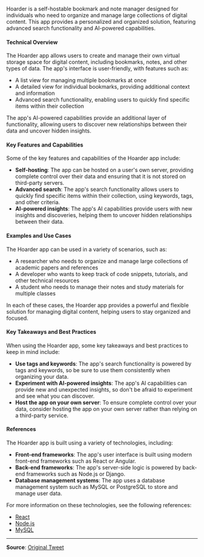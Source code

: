 Hoarder is a self-hostable bookmark and note manager designed for individuals who need to organize and manage large collections of digital content. This app provides a personalized and organized solution, featuring advanced search functionality and AI-powered capabilities.

#### Technical Overview
The Hoarder app allows users to create and manage their own virtual storage space for digital content, including bookmarks, notes, and other types of data. The app's interface is user-friendly, with features such as:
* A list view for managing multiple bookmarks at once
* A detailed view for individual bookmarks, providing additional context and information
* Advanced search functionality, enabling users to quickly find specific items within their collection

The app's AI-powered capabilities provide an additional layer of functionality, allowing users to discover new relationships between their data and uncover hidden insights.

#### Key Features and Capabilities
Some of the key features and capabilities of the Hoarder app include:
* **Self-hosting**: The app can be hosted on a user's own server, providing complete control over their data and ensuring that it is not stored on third-party servers.
* **Advanced search**: The app's search functionality allows users to quickly find specific items within their collection, using keywords, tags, and other criteria.
* **AI-powered insights**: The app's AI capabilities provide users with new insights and discoveries, helping them to uncover hidden relationships between their data.

#### Examples and Use Cases
The Hoarder app can be used in a variety of scenarios, such as:
* A researcher who needs to organize and manage large collections of academic papers and references
* A developer who wants to keep track of code snippets, tutorials, and other technical resources
* A student who needs to manage their notes and study materials for multiple classes

In each of these cases, the Hoarder app provides a powerful and flexible solution for managing digital content, helping users to stay organized and focused.

#### Key Takeaways and Best Practices
When using the Hoarder app, some key takeaways and best practices to keep in mind include:
* **Use tags and keywords**: The app's search functionality is powered by tags and keywords, so be sure to use them consistently when organizing your data.
* **Experiment with AI-powered insights**: The app's AI capabilities can provide new and unexpected insights, so don't be afraid to experiment and see what you can discover.
* **Host the app on your own server**: To ensure complete control over your data, consider hosting the app on your own server rather than relying on a third-party service.

#### References
The Hoarder app is built using a variety of technologies, including:
* **Front-end frameworks**: The app's user interface is built using modern front-end frameworks such as React or Angular.
* **Back-end frameworks**: The app's server-side logic is powered by back-end frameworks such as Node.js or Django.
* **Database management systems**: The app uses a database management system such as MySQL or PostgreSQL to store and manage user data.

For more information on these technologies, see the following references:
* [React](https://reactjs.org/)
* [Node.js](https://nodejs.org/)
* [MySQL](https://www.mysql.com/)

---
**Source**: [Original Tweet](https://twitter.com/i/web/status/1881314782474584560)